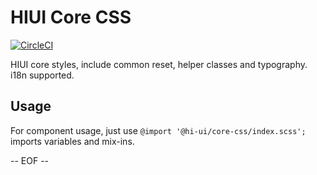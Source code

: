 # HIUI Core CSS

[![CircleCI](https://circleci.com/gh/hiui-group/core-css.svg?style=shield)](https://circleci.com/gh/hiui-group/core-css)

HIUI core styles, include common reset, helper classes and typography. i18n supported.

## Usage

For component usage, just use `@import '@hi-ui/core-css/index.scss';` imports variables and mix-ins.

-- EOF --
